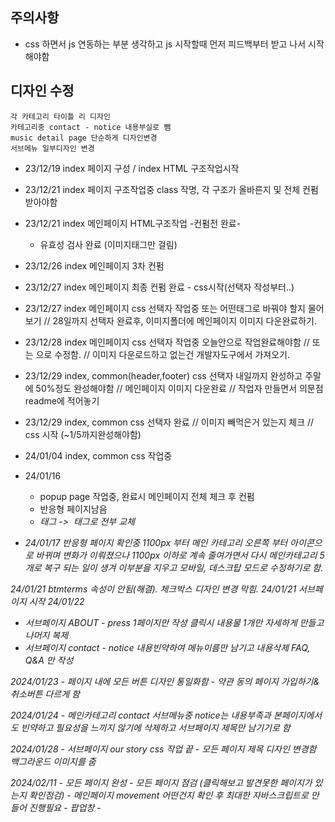 ## 주의사항
- css 하면서 js 연동하는 부분 생각하고 js 시작할때 먼저 피드백부터 받고 나서 시작해야함

## 디자인 수정
    각 카테고리 타이틀 리 디자인 
    카테고리중 contact - notice 내용부실로 뺌
    music detail page 단순하게 디자인변경
    서브메뉴 일부디자인 변경

* 23/12/19 index 페이지 구성 / index HTML 구조작업시작
* 23/12/21 index 페이지 구조작업중 class 작명, 각 구조가 올바른지 및 전체 컨펌받아야함 
* 23/12/21 index 메인페이지 HTML구조작업 -컨펌전 완료-
    - 유효성 검사 완료 (이미지태그만 걸림)
* 23/12/26 index 메인페이지 3차 컨펌
* 23/12/27 index 메인페이지 최종 컨펌 완료 - css시작(선택자 작성부터..)
* 23/12/27 index 메인페이지 css 선택자 작업중 <span>또는</span> 어떤태그로 바꿔야 할지 물어보기 // 28일까지 선택자 완료후, 이미지폴더에 메인페이지 이미지 다운완료하기.
* 23/12/28 index 메인페이지 css 선택자 작업중 오늘안으로 작업완료해야함 // <span><span>또는</span></span> 으로 수정함. // 이미지 다운로드하고 없는건 개발자도구에서 가져오기.
* 23/12/29 index, common(header,footer) css 선택자 내일까지 완성하고 주말에 50%정도 완성해야함 // 메인페이지 이미지 다운완료 // 작업자 만들면서 의문점 readme에 적어놓기
* 23/12/29 index, common css 선택자 완료 // 이미지 빼먹은거 있는지 체크 // css 시작 (~1/5까지완성해야함)

* 24/01/04 index, common css 작업중
* 24/01/16 
    - popup page 작업중, 완료시 메인페이지 전체 체크 후 컨펌 
    - 반응형 페이지남음
    - <i> 태그 -> <img> 태그로 전부 교체

* 24/01/17 반응형 페이지 확인중 1100px 부터 메인 카테고리 오른쪽 부터 아이콘으로 바뀌며 변화가 이뤄졌으나
1100px 이하로 계속 줄여가면서 다시 메인카테고리 5개로 복구 되는 일이 생겨 이부분을 지우고
모바일, 데스크탑 모드로 수정하기로 함. 

24/01/21 btmterms 속성이 안됨(해결). 체크박스 디자인 변경 막힘.
24/01/21 서브페이지 시작
24/01/22 
 - 서브페이지 ABOUT - press 1페이지만 작성 클릭시 내용물 1개만 자세하게 만들고 나머지 복제
 - 서브페이지 contact - notice 내용빈약하여 메뉴이름만 남기고 내용삭제
    FAQ, Q&A 만 작성

2024/01/23
    - 페이지 내에 모든 버튼 디자인 통일화함
    - 약관 동의 페이지 가입하기&취소버튼 다르게 함

2024/01/24
    - 메인카테고리 contact 서브메뉴중 notice는 내용부족과 본페이지에서도 빈약하고 필요성을 느끼지 않기에 삭제하고 서브페이지 제목만 남기기로 함

2024/01/28
    - 서브페이지 our story css 작업 끝
    - 모든 페이지 제목 디자인 변경함 백그라운드 이미지를 줌

2024/02/11
    - 모든 페이지 완성
    - 모든 페이지 점검 (클릭해보고 발견못한 페이지가 있는지 확인점검)
    - 메인페이지 movement 어떤건지 확인 후 최대한 자바스크립트로 만들어 진행필요
    - 팝업창 
    - 